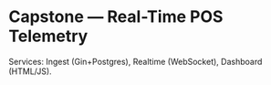 # Capstone — Real-Time POS Telemetry

Services: Ingest (Gin+Postgres), Realtime (WebSocket), Dashboard (HTML/JS).